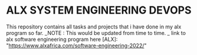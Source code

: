 # ALX SYSTEM ENGINEERING DEVOPS #
This repository contains all tasks and projects that i have done in my alx program so far.
_NOTE : This would be updated from time to time. _
link to alx software engineering program here [ALX]: "https://www.alxafrica.com/software-engineering-2022/"

